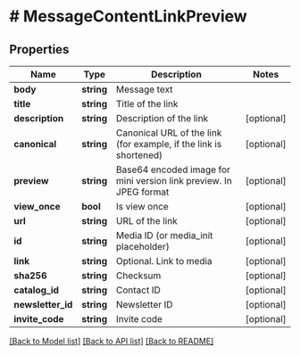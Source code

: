 # # MessageContentLinkPreview

## Properties

Name | Type | Description | Notes
------------ | ------------- | ------------- | -------------
**body** | **string** | Message text |
**title** | **string** | Title of the link |
**description** | **string** | Description of the link | [optional]
**canonical** | **string** | Canonical URL of the link (for example, if the link is shortened) | [optional]
**preview** | **string** | Base64 encoded image for mini version link preview. In JPEG format | [optional]
**view_once** | **bool** | Is view once | [optional]
**url** | **string** | URL of the link | [optional]
**id** | **string** | Media ID (or media_init placeholder) | [optional]
**link** | **string** | Optional. Link to media | [optional]
**sha256** | **string** | Checksum | [optional]
**catalog_id** | **string** | Contact ID | [optional]
**newsletter_id** | **string** | Newsletter ID | [optional]
**invite_code** | **string** | Invite code | [optional]

[[Back to Model list]](../../README.md#models) [[Back to API list]](../../README.md#endpoints) [[Back to README]](../../README.md)
